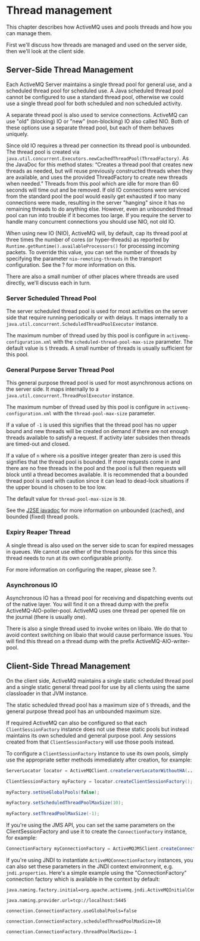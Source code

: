 # Thread management

This chapter describes how ActiveMQ uses and pools threads and how you
can manage them.

First we'll discuss how threads are managed and used on the server side,
then we'll look at the client side.

## Server-Side Thread Management

Each ActiveMQ Server maintains a single thread pool for general use, and
a scheduled thread pool for scheduled use. A Java scheduled thread pool
cannot be configured to use a standard thread pool, otherwise we could
use a single thread pool for both scheduled and non scheduled activity.

A separate thread pool is also used to service connections. ActiveMQ can
use "old" (blocking) IO or "new" (non-blocking) IO also called NIO. Both
of these options use a separate thread pool, but each of them behaves
uniquely.

Since old IO requires a thread per connection its thread pool is
unbounded. The thread pool is created via `
            java.util.concurrent.Executors.newCachedThreadPool(ThreadFactory)`.
As the JavaDoc for this method states: “Creates a thread pool that
creates new threads as needed, but will reuse previously constructed
threads when they are available, and uses the provided ThreadFactory to
create new threads when needed.” Threads from this pool which are idle
for more than 60 seconds will time out and be removed. If old IO
connections were serviced from the standard pool the pool would easily
get exhausted if too many connections were made, resulting in the server
"hanging" since it has no remaining threads to do anything else.
However, even an unbounded thread pool can run into trouble if it
becomes too large. If you require the server to handle many concurrent
connections you should use NIO, not old IO.

When using new IO (NIO), ActiveMQ will, by default, cap its thread pool
at three times the number of cores (or hyper-threads) as reported by `
            Runtime.getRuntime().availableProcessors()` for processing
incoming packets. To override this value, you can set the number of
threads by specifying the parameter `nio-remoting-threads` in the
transport configuration. See the ? for more information on this.

There are also a small number of other places where threads are used
directly, we'll discuss each in turn.

### Server Scheduled Thread Pool

The server scheduled thread pool is used for most activities on the
server side that require running periodically or with delays. It maps
internally to a `java.util.concurrent.ScheduledThreadPoolExecutor`
instance.

The maximum number of thread used by this pool is configure in
`activemq-configuration.xml` with the `scheduled-thread-pool-max-size`
parameter. The default value is `5` threads. A small number of threads
is usually sufficient for this pool.

### General Purpose Server Thread Pool

This general purpose thread pool is used for most asynchronous actions
on the server side. It maps internally to a
`java.util.concurrent.ThreadPoolExecutor` instance.

The maximum number of thread used by this pool is configure in
`activemq-configuration.xml` with the `thread-pool-max-size` parameter.

If a value of `-1` is used this signifies that the thread pool has no
upper bound and new threads will be created on demand if there are not
enough threads available to satisfy a request. If activity later
subsides then threads are timed-out and closed.

If a value of `n` where `n`is a positive integer greater than zero is
used this signifies that the thread pool is bounded. If more requests
come in and there are no free threads in the pool and the pool is full
then requests will block until a thread becomes available. It is
recommended that a bounded thread pool is used with caution since it can
lead to dead-lock situations if the upper bound is chosen to be too low.

The default value for `thread-pool-max-size` is `30`.

See the [J2SE
javadoc](http://docs.oracle.com/javase/6/docs/api/java/util/concurrent/ThreadPoolExecutor.htm)
for more information on unbounded (cached), and bounded (fixed) thread
pools.

### Expiry Reaper Thread

A single thread is also used on the server side to scan for expired
messages in queues. We cannot use either of the thread pools for this
since this thread needs to run at its own configurable priority.

For more information on configuring the reaper, please see ?.

### Asynchronous IO

Asynchronous IO has a thread pool for receiving and dispatching events
out of the native layer. You will find it on a thread dump with the
prefix ActiveMQ-AIO-poller-pool. ActiveMQ uses one thread per opened
file on the journal (there is usually one).

There is also a single thread used to invoke writes on libaio. We do
that to avoid context switching on libaio that would cause performance
issues. You will find this thread on a thread dump with the prefix
ActiveMQ-AIO-writer-pool.

## Client-Side Thread Management

On the client side, ActiveMQ maintains a single static scheduled thread
pool and a single static general thread pool for use by all clients
using the same classloader in that JVM instance.

The static scheduled thread pool has a maximum size of `5` threads, and
the general purpose thread pool has an unbounded maximum size.

If required ActiveMQ can also be configured so that each
`ClientSessionFactory` instance does not use these static pools but
instead maintains its own scheduled and general purpose pool. Any
sessions created from that `ClientSessionFactory` will use those pools
instead.

To configure a `ClientSessionFactory` instance to use its own pools,
simply use the appropriate setter methods immediately after creation,
for example:

``` java
ServerLocator locator = ActiveMQClient.createServerLocatorWithoutHA(...)

ClientSessionFactory myFactory = locator.createClientSessionFactory();

myFactory.setUseGlobalPools(false);

myFactory.setScheduledThreadPoolMaxSize(10);

myFactory.setThreadPoolMaxSize(-1); 
```

If you're using the JMS API, you can set the same parameters on the
ClientSessionFactory and use it to create the `ConnectionFactory`
instance, for example:

``` java
ConnectionFactory myConnectionFactory = ActiveMQJMSClient.createConnectionFactory(myFactory);
```

If you're using JNDI to instantiate `ActiveMQConnectionFactory`
instances, you can also set these parameters in the JNDI context
environment, e.g. `jndi.properties`. Here's a simple example using the
"ConnectionFactory" connection factory which is available in the context
by default:

    java.naming.factory.initial=org.apache.activemq.jndi.ActiveMQInitialContextFactory
    
    java.naming.provider.url=tcp://localhost:5445
    
    connection.ConnectionFactory.useGlobalPools=false
    
    connection.ConnectionFactory.scheduledThreadPoolMaxSize=10
    
    connection.ConnectionFactory.threadPoolMaxSize=-1


